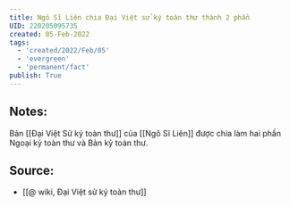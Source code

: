```yaml
---
title: Ngô Sĩ Liên chia Đại Việt sử ký toàn thư thành 2 phần
UID: 220205095735
created: 05-Feb-2022
tags:
  - 'created/2022/Feb/05'
  - 'evergreen'
  - 'permanent/fact'
publish: True
---
```

## Notes:
Bản [[Đại Việt Sử ký toàn thư]] của [[Ngô Sĩ Liên]] được chia làm hai phần Ngoại kỷ toàn thư và Bản kỷ toàn thư.

## Source:
- [[@ wiki, Đại Việt sử ký toàn thư]]


